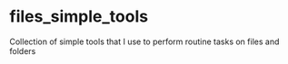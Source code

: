 # files_simple_tools
Collection of simple tools that I use to perform routine tasks on files and folders
